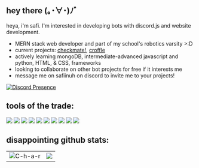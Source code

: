 ## hey there (｡･∀･)ﾉﾞ
heya, i'm safi. I'm interested in developing bots with discord.js and website development.
- MERN stack web developer and part of my school's robotics varsity >:D
- current projects: [checkmate!](https://github.com/saemirii/checkmate), [croffle](https://github.com/saemirii/checkmate)
- actively learning mongoDB, intermediate-advanced javascript and python, HTML, & CSS, frameworks
- looking to collaborate on other bot projects for free if it interests me
- message me on safiinuh on discord to invite me to your projects!

[![Discord Presence](https://lanyard.cnrad.dev/api/765413623157227530)](https://discord.com/users/765413623157227530)

## tools of the trade: 
<p align="left"><img src="https://img.shields.io/badge/node.js%20-%2343853D.svg?&style=for-the-badge&logo=node.js&logoColor=white"/>   <img src="https://img.shields.io/badge/javascript%20-%23323330.svg?&style=for-the-badge&logo=javascript&logoColor=%23F7DF1E"/>   <img src="https://img.shields.io/badge/html5%20-%23E34F26.svg?&style=for-the-badge&logo=html5&logoColor=white"/>   <img src="https://img.shields.io/badge/css3%20-%231572B6.svg?&style=for-the-badge&logo=css3&logoColor=white"/> <img src="https://img.shields.io/badge/github%20-%23121011.svg?&style=for-the-badge&logo=github&logoColor=white"/> <img src="https://img.shields.io/badge/Express.js-000000?style=for-the-badge&logo=express&logoColor=white"> <img src="https://img.shields.io/badge/python-000000?style=for-the-badge&logo=python&logoColor=white"> <img src="https://img.shields.io/badge/csharp-000000?style=for-the-badge&logo=csharp&logoColor=white"> <img src="https://img.shields.io/badge/arduino-000000?style=for-the-badge&logo=arduino&logoColor=white">
 <img src ="https://img.shields.io/badge/MongoDB-%234ea94b.svg?&style=for-the-badge&logo=mongodb&logoColor=white"/></p>

## disappointing github stats: 

<table style="width:100%">
  <tr>
    <td> <img src="https://github-readme-stats.vercel.app/api?username=saemirii&show_icons=true&theme=tokyonight&locale=en&hide_border=true" alt="C-h-a-r" /></td>
    <td><img src="https://github-readme-stats.vercel.app/api/top-langs/?username=saemirii&theme=tokyonight&hide_border=true&layout=compact"></td>
  </tr>
</table>

<!---
saemirii/saemirii is a ✨ special ✨ repository because its `README.md` (this file) appears on your GitHub profile.
You can click the Preview link to take a look at your changes.
--->
